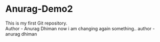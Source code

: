 # Anurag-Demo2
This is my first Git repository.
<br>
Author - Anurag Dhiman
now i am changing again something..
author - anurag dhiman
